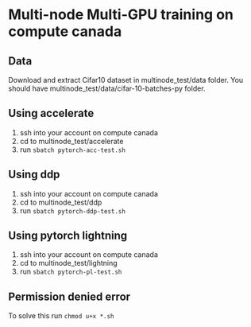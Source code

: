 # Multi-node Multi-GPU training on compute canada

## Data
Download and extract Cifar10 dataset in multinode_test/data folder. You should have multinode_test/data/cifar-10-batches-py folder.

## Using accelerate
1. ssh into your account on compute canada
2. cd to multinode_test/accelerate
3. run `sbatch pytorch-acc-test.sh`

## Using ddp
1. ssh into your account on compute canada
2. cd to multinode_test/ddp
3. run `sbatch pytorch-ddp-test.sh`

## Using pytorch lightning
1. ssh into your account on compute canada
2. cd to multinode_test/lightning
3. run `sbatch pytorch-pl-test.sh`

## Permission denied error

To solve this run `chmod u+x *.sh`

